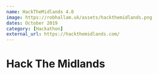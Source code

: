 ```yaml
---
name: HackTheMidlands 4.0
image: https://robhallam.uk/assets/hackthemidlands.png
dates: October 2019
category: [Hackathon]
external_url: https://hackthemidlands.com/
---
```


# Hack The Midlands